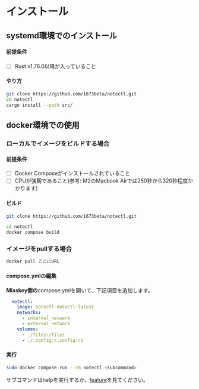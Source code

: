 # インストール

## systemd環境でのインストール

#### 前提条件
- [ ] Rust v1.76.0以降が入っていること

#### やり方
```bash
git clone https://github.com/1673beta/notectl.git
cd notectl
cargo install --path src/
```

## docker環境での使用

### ローカルでイメージをビルドする場合
#### 前提条件
- [ ] Docker Composeがインストールされていること
- [ ] CPUが強靭であること(参考: M2のMacbook Airでは250秒から320秒程度かかります)

#### ビルド
```bash
git clone https://github.com/1673beta/notectl.git

cd notectl
docker compose build
```

### イメージをpullする場合
```bash
docker pull ここにURL
```

#### compose.ymlの編集
**Misskey側の**compose.ymlを開いて、下記項目を追加します。
```yml
  notectl:
    image: notectl-notectl:latest
    networks:
      - internal_network
      - external_network
    volumes:
      - ./files:/files
      - ./.config:/.config:ro
```

#### 実行
```bash
sudo docker compose run --rm notectl <subcommand>
```
サブコマンドはhelpを実行するか、[feature](./feature.md)を見てください。